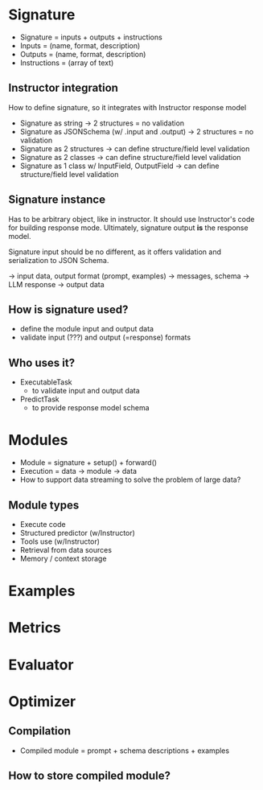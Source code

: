 # Signature

 - Signature = inputs + outputs + instructions
 - Inputs = (name, format, description)
 - Outputs = (name, format, description)
 - Instructions = (array of text)

## Instructor integration

How to define signature, so it integrates with Instructor response model

 - Signature as string -> 2 structures = no validation
 - Signature as JSONSchema (w/ .input and .output) -> 2 structures = no validation
 - Signature as 2 structures -> can define structure/field level validation
 - Signature as 2 classes -> can define structure/field level validation
 - Signature as 1 class w/ InputField, OutputField -> can define structure/field level validation

## Signature instance

Has to be arbitrary object, like in instructor. It should use Instructor's code for
building response mode. Ultimately, signature output __is__ the response model.

Signature input should be no different, as it offers validation and serialization to
JSON Schema.

 -> input data, output format (prompt, examples)
 -> messages, schema
 -> LLM response
 -> output data

## How is signature used?

 - define the module input and output data
 - validate input (???) and output (=response) formats

## Who uses it?
 - ExecutableTask
   - to validate input and output data
 - PredictTask
   - to provide response model schema


# Modules

 - Module = signature + setup() + forward()
 - Execution = data -> module -> data
 - How to support data streaming to solve the problem of large data?

## Module types

 - Execute code
 - Structured predictor (w/Instructor)
 - Tools use (w/Instructor)
 - Retrieval from data sources
 - Memory / context storage

# Examples

# Metrics

# Evaluator

# Optimizer

## Compilation

 - Compiled module = prompt + schema descriptions + examples

## How to store compiled module?
